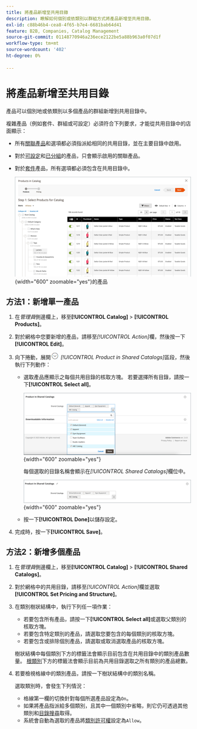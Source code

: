 ```yaml
---
title: 將產品新增至共用目錄
description: 瞭解如何個別或依類別以群組方式將產品新增至共用目錄。
exl-id: c88b46b4-cea8-4f65-b7e4-6681bab64d41
feature: B2B, Companies, Catalog Management
source-git-commit: 01148770946a236ece2122be5a88b963a0f07d1f
workflow-type: tm+mt
source-wordcount: '402'
ht-degree: 0%

---
```


# 將產品新增至共用目錄

產品可以個別地或依類別以多個產品的群組新增到共用目錄中。

複雜產品（例如套件、群組或可設定）必須符合下列要求，才能從共用目錄中的店面顯示：

- 所有[關聯產品](../catalog/product-configurations.md)和選項都必須指派給相同的共用目錄，並在主要目錄中啟用。
- 對於[可設定](../catalog/product-create-configurable.md)和[已分組](../catalog/product-create-grouped.md)的產品，只會顯示啟用的關聯產品。
- 對於[套件](../catalog/product-create-bundle.md)產品，所有選項都必須包含在共用目錄中。

  ![選取目錄](./assets/shared-catalog-select-products-step-1.png){width="600" zoomable="yes"}的產品

## 方法1：新增單一產品

1. 在&#x200B;_管理員_&#x200B;側邊欄上，移至&#x200B;**[!UICONTROL Catalog]** > **[!UICONTROL Products]**。

1. 對於網格中您要新增的產品，請移至&#x200B;_[!UICONTROL Action]_&#x200B;欄，然後按一下&#x200B;**[!UICONTROL Edit]**。

1. 向下捲動，展開![擴充選擇器](../assets/icon-display-expand.png) _[!UICONTROL Product in Shared Catalogs]_&#x200B;區段，然後執行下列動作：

   - 選取產品應顯示之每個共用目錄的核取方塊。 若要選擇所有目錄，請按一下&#x200B;**[!UICONTROL Select all]**。

     ![共用目錄中的產品](./assets/shared-catalog-assign-from-product.png){width="600" zoomable="yes"}

     每個選取的目錄名稱會顯示在&#x200B;_[!UICONTROL Shared Catalogs]_&#x200B;欄位中。

     ![已指派的共用目錄](./assets/shared-catalog-assigned.png){width="600" zoomable="yes"}

   - 按一下&#x200B;**[!UICONTROL Done]**&#x200B;以儲存設定。

1. 完成時，按一下&#x200B;**[!UICONTROL Save]**。

## 方法2：新增多個產品

1. 在&#x200B;_管理員_&#x200B;側邊欄上，移至&#x200B;**[!UICONTROL Catalog]** > **[!UICONTROL Shared Catalogs]**。

1. 對於網格中的共用目錄，請移至&#x200B;_[!UICONTROL Action]_&#x200B;欄並選取&#x200B;**[!UICONTROL Set Pricing and Structure]**。

1. 在類別樹狀結構中，執行下列任一項作業：

   - 若要包含所有產品，請按一下&#x200B;**[!UICONTROL Select all]**&#x200B;或選取父類別的核取方塊。
   - 若要包含特定類別的產品，請選取您要包含的每個類別的核取方塊。
   - 若要包含或排除個別產品，請選取或取消選取產品的核取方塊。

   樹狀結構中每個類別下方的標籤法會顯示目前包含在共用目錄中的類別產品數量。 [根類別](../catalog/category-root.md)下方的標籤法會顯示目前為共用目錄選取之所有類別的產品總數。

1. 若要檢視格線中的類別產品，請按一下樹狀結構中的類別名稱。

   選取類別時，會發生下列情況：

   - 格線第一欄的切換針對每個所選產品設定為`On`。
   - 如果將產品指派給多個類別，且其中一個類別中省略，則它仍可透過其他類別和[目錄搜尋](../catalog/search.md)取得。
   - 系統會自動為選取的產品將[類別許可權](../catalog/category-permissions.md)設定為`Allow`。
